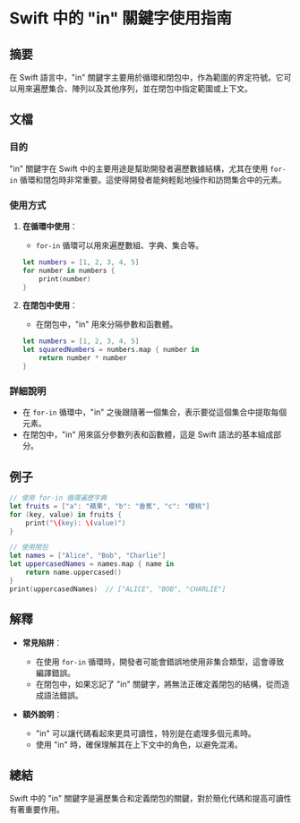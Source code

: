 <!--
Meta Description: # Swift 中的 "in" 關鍵字使用指南 ## 摘要 在 Swift 語言中，"in" 關鍵字主要用於循環和閉包中，作為範圍的界定符號。它可以用來遍歷集合、陣列以及其他序列，並在閉包中指定範圍或上下文。 ## 文檔 ### 目的 "in" 關鍵字在 Swift 中的主要用途是幫助開發者遍歷數據...
Meta Keywords: swift, let, number, numbers, print
-->

# Swift 中的 "in" 關鍵字使用指南

## 摘要
在 Swift 語言中，"in" 關鍵字主要用於循環和閉包中，作為範圍的界定符號。它可以用來遍歷集合、陣列以及其他序列，並在閉包中指定範圍或上下文。

## 文檔
### 目的
"in" 關鍵字在 Swift 中的主要用途是幫助開發者遍歷數據結構，尤其在使用 `for-in` 循環和閉包時非常重要。這使得開發者能夠輕鬆地操作和訪問集合中的元素。

### 使用方式
1. **在循環中使用**：
   - `for-in` 循環可以用來遍歷數組、字典、集合等。
   ```swift
   let numbers = [1, 2, 3, 4, 5]
   for number in numbers {
       print(number)
   }
   ```

2. **在閉包中使用**：
   - 在閉包中，"in" 用來分隔參數和函數體。
   ```swift
   let numbers = [1, 2, 3, 4, 5]
   let squaredNumbers = numbers.map { number in
       return number * number
   }
   ```

### 詳細說明
- 在 `for-in` 循環中，"in" 之後跟隨著一個集合，表示要從這個集合中提取每個元素。
- 在閉包中，"in" 用來區分參數列表和函數體，這是 Swift 語法的基本組成部分。

## 例子
```swift
// 使用 for-in 循環遍歷字典
let fruits = ["a": "蘋果", "b": "香蕉", "c": "櫻桃"]
for (key, value) in fruits {
    print("\(key): \(value)")
}

// 使用閉包
let names = ["Alice", "Bob", "Charlie"]
let uppercasedNames = names.map { name in
    return name.uppercased()
}
print(uppercasedNames)  // ["ALICE", "BOB", "CHARLIE"]
```

## 解釋
- **常見陷阱**：
  - 在使用 `for-in` 循環時，開發者可能會錯誤地使用非集合類型，這會導致編譯錯誤。
  - 在閉包中，如果忘記了 "in" 關鍵字，將無法正確定義閉包的結構，從而造成語法錯誤。

- **額外說明**：
  - "in" 可以讓代碼看起來更具可讀性，特別是在處理多個元素時。
  - 使用 "in" 時，確保理解其在上下文中的角色，以避免混淆。

## 總結
Swift 中的 "in" 關鍵字是遍歷集合和定義閉包的關鍵，對於簡化代碼和提高可讀性有著重要作用。